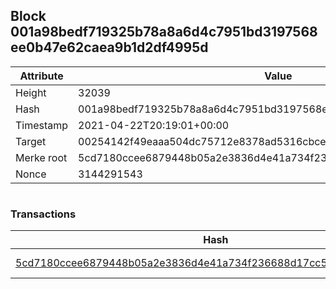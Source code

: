 ## Block 001a98bedf719325b78a8a6d4c7951bd3197568ee0b47e62caea9b1d2df4995d

Attribute | Value
--- | ---
Height | 32039
Hash | 001a98bedf719325b78a8a6d4c7951bd3197568ee0b47e62caea9b1d2df4995d
Timestamp | 2021-04-22T20:19:01+00:00
Target | 00254142f49eaaa504dc75712e8378ad5316cbcead634704b3734b6271167cc4
Merke root | 5cd7180ccee6879448b05a2e3836d4e41a734f236688d17cc58755d3c55dd6d4
Nonce | 3144291543

```

```

### Transactions

Hash | Amount
--- | ---
[5cd7180ccee6879448b05a2e3836d4e41a734f236688d17cc58755d3c55dd6d4](5cd7180ccee6879448b05a2e3836d4e41a734f236688d17cc58755d3c55dd6d4.md) | 10.00000000 SKEPTI 
